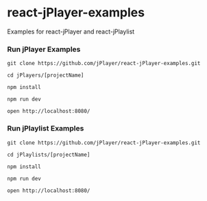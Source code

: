 # react-jPlayer-examples
Examples for react-jPlayer and react-jPlaylist

### Run jPlayer Examples

```
git clone https://github.com/jPlayer/react-jPlayer-examples.git

cd jPlayers/[projectName]

npm install

npm run dev

open http://localhost:8080/
```

### Run jPlaylist Examples

```
git clone https://github.com/jPlayer/react-jPlayer-examples.git

cd jPlaylists/[projectName]

npm install

npm run dev

open http://localhost:8080/
```